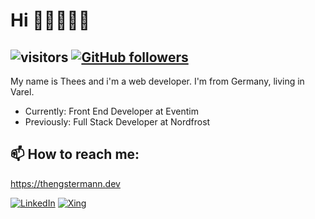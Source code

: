 # Hi 👋🏼👨🏻‍💻
![visitors](https://visitor-badge.glitch.me/badge?page_id=theeshengstermann)
[![GitHub followers](https://img.shields.io/github/followers/theeshengstermann.svg?style=social&label=Follow)](https://github.com/theeshengstermann?tab=followers)
----
My name is Thees and i'm a web developer. I'm from Germany, living in Varel.
- Currently: Front End Developer at Eventim
- Previously: Full Stack Developer at Nordfrost
<h2>📫 How to reach me:</h2>

https://thengstermann.dev

<a href="https://www.linkedin.com/in/thees-hengstermann/">![LinkedIn](https://img.shields.io/badge/LinkedIn-0077B5?style=flat&logo=linkedin&logoColor=white)</a>
<a href="https://www.xing.com/profile/Thees_Hengstermann/">![Xing](https://img.shields.io/badge/Xing-126567?style=flat&logo=xing&logoColor=cfdc00)</a>
<!---
TheesHengstermann/TheesHengstermann is a ✨ special ✨ repository because its `README.md` (this file) appears on your GitHub profile.
You can click the Preview link to take a look at your changes.
--->
